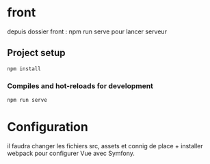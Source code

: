 # front
depuis dossier front : npm run serve pour lancer serveur

## Project setup
```
npm install
```

### Compiles and hot-reloads for development
```
npm run serve
```

# Configuration
il faudra changer les fichiers src, assets et connig de place + installer webpack pour configurer Vue avec Symfony.